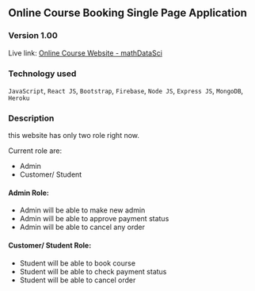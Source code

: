 ## Online Course Booking Single Page Application

### Version 1.00

Live link: [Online Course Website - mathDataSci](https://mathdatasci-3dddf.web.app/)

### Technology used

`JavaScript`, `React JS`, `Bootstrap`, `Firebase`, `Node JS`, `Express JS`, `MongoDB`, `Heroku`

### Description

this website has only two role right now.

Current role are:

- Admin
- Customer/ Student

#### Admin Role:

- Admin will be able to make new admin
- Admin will be able to approve payment status
- Admin will be able to cancel any order

#### Customer/ Student Role:

- Student will be able to book course
- Student will be able to check payment status
- Student will be able to cancel order
